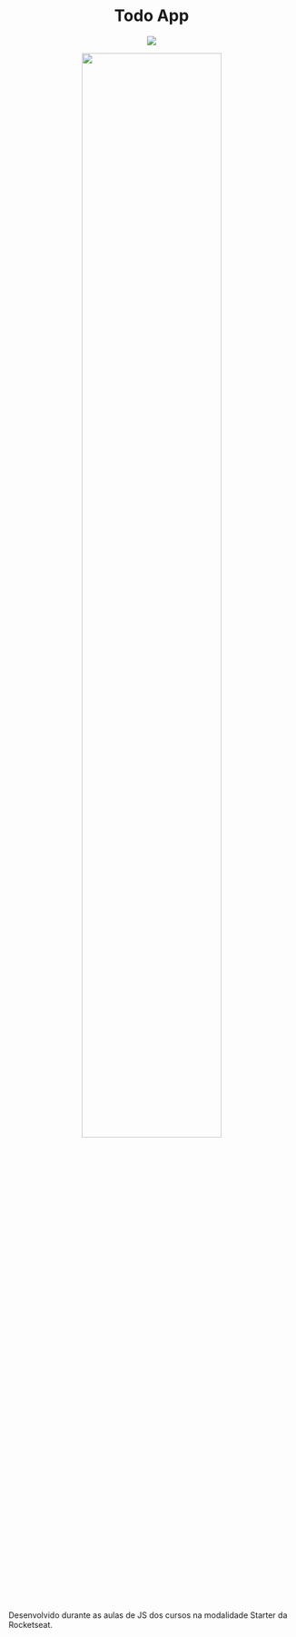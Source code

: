 <h1 align="center">
Todo App
</h1>

<p align="center">
  <a href="https://opensource.org/licenses/MIT">
    <img src="https://user-images.githubusercontent.com/48728541/84833207-26c52200-b005-11ea-810b-31813af22c49.png">
  </a>
</p>

<p align="center">
    <img width="70%" src="https://user-images.githubusercontent.com/48728541/84832963-9b4b9100-b004-11ea-8f46-2a5ddfa5055b.png" >
</p>

Desenvolvido durante as aulas de JS dos cursos na modalidade Starter da Rocketseat.
